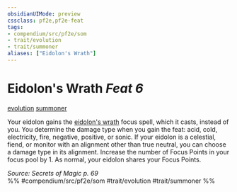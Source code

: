 ```yaml
---
obsidianUIMode: preview
cssclass: pf2e,pf2e-feat
tags:
- compendium/src/pf2e/som
- trait/evolution
- trait/summoner
aliases: ["Eidolon's Wrath"]
---
```

# Eidolon's Wrath  *Feat 6*  
[evolution](/rules/traits/evolution-som.md)  [summoner](/rules/traits/summoner-som.md)  


Your eidolon gains the [eidolon's wrath](/compendium/spells/eidolons-wrath-som.md) focus spell, which it casts, instead of you. You determine the damage type when you gain the feat: acid, cold, electricity, fire, negative, positive, or sonic. If your eidolon is a celestial, fiend, or monitor with an alignment other than true neutral, you can choose a damage type in its alignment. Increase the number of Focus Points in your focus pool by 1. As normal, your eidolon shares your Focus Points.

*Source: Secrets of Magic p. 69*  
%% #compendium/src/pf2e/som #trait/evolution #trait/summoner %%